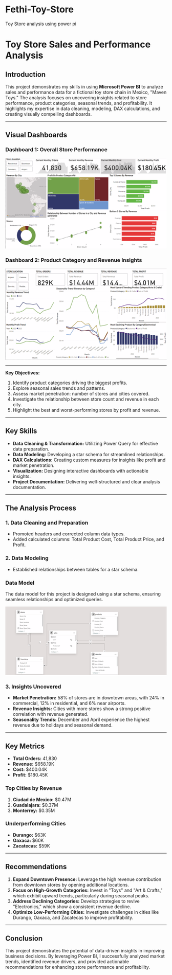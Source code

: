 # Fethi-Toy-Store
Toy Store analysis using power pi

# Toy Store Sales and Performance Analysis

## Introduction

This project demonstrates my skills in using **Microsoft Power BI** to analyze sales and performance data for a fictional toy store chain in Mexico, "Maven Toys." The analysis focuses on uncovering insights related to store performance, product categories, seasonal trends, and profitability. It highlights my expertise in data cleaning, modeling, DAX calculations, and creating visually compelling dashboards.

---
## Visual Dashboards

### Dashboard 1: Overall Store Performance
![Dashboard 1](https://raw.githubusercontent.com/FethiAbdul/Fethi-Toy-Store/main/Dashboard_toystore_1.png)

### Dashboard 2: Product Category and Revenue Insights
![Dashboard 2](https://raw.githubusercontent.com/FethiAbdul/Fethi-Toy-Store/main/Dashboard_toystore_2.png)


---
**Key Objectives:**
1. Identify product categories driving the biggest profits.
2. Explore seasonal sales trends and patterns.
3. Assess market penetration: number of stores and cities covered.
4. Investigate the relationship between store count and revenue in each city.
5. Highlight the best and worst-performing stores by profit and revenue.

---

## Key Skills 

- **Data Cleaning & Transformation:** Utilizing Power Query for effective data preparation.
- **Data Modeling:** Developing a star schema for streamlined relationships.
- **DAX Calculations:** Creating custom measures for insights like profit and market penetration.
- **Visualization:** Designing interactive dashboards with actionable insights.
- **Project Documentation:** Delivering well-structured and clear analysis documentation.

---

## The Analysis Process

### 1. Data Cleaning and Preparation

- Promoted headers and corrected column data types.
- Added calculated columns: Total Product Cost, Total Product Price, and Profit.

### 2. Data Modeling

- Established relationships between tables for a star schema.

### Data Model

The data model for this project is designed using a star schema, ensuring seamless relationships and optimized queries.

![Data Model](https://raw.githubusercontent.com/FethiAbdul/Fethi-Toy-Store/main/datamodel.png)


### 3. Insights Uncovered

- **Market Penetration:** 58% of stores are in downtown areas, with 24% in commercial, 12% in residential, and 6% near airports.
- **Revenue Insights:** Cities with more stores show a strong positive correlation with revenue generated.
- **Seasonality Trends:** December and April experience the highest revenue due to holidays and seasonal demand.

---

## Key Metrics

- **Total Orders:** 41,830
- **Revenue:** $658.19K
- **Cost:** $400.04K
- **Profit:** $180.45K

### Top Cities by Revenue

1. **Ciudad de Mexico:** $0.47M
2. **Guadalajara:** $0.37M
3. **Monterrey:** $0.35M

### Underperforming Cities

- **Durango:** $63K
- **Oaxaca:** $60K
- **Zacatecas:** $59K

---

## Recommendations

1. **Expand Downtown Presence:** Leverage the high revenue contribution from downtown stores by opening additional locations.
2. **Focus on High-Growth Categories:** Invest in "Toys" and "Art & Crafts," which exhibit upward trends, particularly during seasonal peaks.
3. **Address Declining Categories:** Develop strategies to revive "Electronics," which show a consistent revenue decline.
4. **Optimize Low-Performing Cities:** Investigate challenges in cities like Durango, Oaxaca, and Zacatecas to improve profitability.

---

## Conclusion

This project demonstrates the potential of data-driven insights in improving business decisions. By leveraging Power BI, I successfully analyzed market trends, identified revenue drivers, and provided actionable recommendations for enhancing store performance and profitability.
